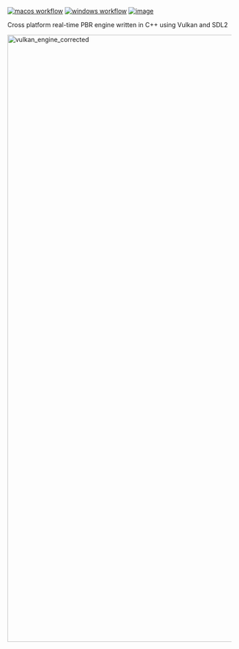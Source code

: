 [![macos workflow](https://github.com/lorenzobozza/vulkan_engine/actions/workflows/macos.yml/badge.svg)](https://github.com/lorenzobozza/vulkan_engine/actions)
[![windows workflow](https://github.com/lorenzobozza/vulkan_engine/actions/workflows/windows.yml/badge.svg)](https://github.com/lorenzobozza/vulkan_engine/actions)
[![image](https://img.shields.io/badge/Vulkan-1.3.236-2DBE50?style=flat&labelColor=323C3C&logo=vulkan&logoColor=red)](https://www.vulkan.org)

Cross platform real-time PBR engine written in C++ using Vulkan and SDL2

<img width="1362" alt="vulkan_engine_corrected" src="https://github.com/lorenzobozza/vulkan_engine/assets/31863767/263064e9-e959-4cb6-8d90-a1f60b99c4c1">
